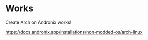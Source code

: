 # Works
Create Arch on Andronix works!

https://docs.andronix.app/installations/non-modded-os/arch-linux
